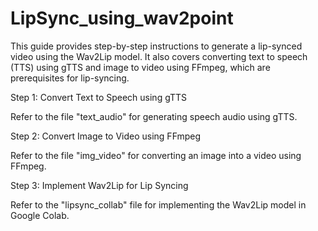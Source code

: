 # LipSync_using_wav2point

This guide provides step-by-step instructions to generate a lip-synced video using the Wav2Lip model. It also covers converting text to speech (TTS) using gTTS and image to video using FFmpeg, which are prerequisites for lip-syncing.

Step 1: Convert Text to Speech using gTTS

Refer to the file "text_audio" for generating speech audio using gTTS.

Step 2: Convert Image to Video using FFmpeg

Refer to the file "img_video" for converting an image into a video using FFmpeg.

Step 3: Implement Wav2Lip for Lip Syncing

Refer to the "lipsync_collab" file for implementing the Wav2Lip model in Google Colab.
